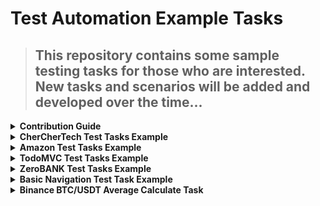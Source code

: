 # Test Automation Example Tasks
> ## This repository contains some sample testing tasks for those who are interested. New tasks and scenarios will be added and developed over the time...

<details>
  <summary><strong>Contribution Guide</strong></summary>
      <h2><u>Step 1</u>: Sign into GitHub</h2>
      <p>Sign into your GitHub account, or <a href="https://github.com/join">create a free GitHub account</a> if you don't have one.</p>
      <h2><u>Step 2</u>: Fork the project repository</h2>
      <p>Find the project's repository on GitHub, and then "fork" it by clicking the <strong>Fork</strong> button in the upper right corner:</p>
      ![Fork The Repo](/img/fork.png "Fork The Repo")

</details>


<details>
  <summary><strong>CherCherTech Test Tasks Example</strong></summary>
  <ol>
    <li>
      <a href="https://github.com/esalkan/TestAutomationTasks/blob/master/src/test/java/com/cherchertech/Task">Task List</a>
    </li>
    <li>
      <a href="https://github.com/esalkan/TestAutomationTasks/blob/master/src/test/java/com/cherchertech/CherCherTest.java">Test File</a>
    </li>
  </ol>
</details>

<details>
  <summary><strong>Amazon Test Tasks Example</strong></summary>
  <ol>
    <li>
      <a href="https://github.com/esalkan/TestAutomationTasks/blob/master/src/test/java/com/amazon/Tasks">Task List</a>
    </li>
    <li>
      <a href="https://github.com/esalkan/TestAutomationTasks/tree/master/src/test/java/com/amazon/pages">Pages</a>
    </li>
    <li>
      <a href="https://github.com/esalkan/TestAutomationTasks/tree/master/src/test/java/com/amazon/tests">Tests</a>
    </li>
  </ol>
</details>

<details>
  <summary><strong>TodoMVC Test Tasks Example</strong></summary>
  <ol>
    <li>
      <a href="https://github.com/esalkan/TestAutomationTasks/blob/master/src/test/java/com/todomvc/Taks">Task List</a>
    </li>
    <li>
      <a href="https://github.com/esalkan/TestAutomationTasks/tree/master/src/test/java/com/todomvc/pages">Pages</a>
    </li>
    <li>
      <a href="https://github.com/esalkan/TestAutomationTasks/tree/master/src/test/java/com/todomvc/tests">Tests</a>
    </li>
  </ol>
</details>

<details>
  <summary><strong>ZeroBANK Test Tasks Example</strong></summary>
  <ol>
    <li>
      <a href="https://github.com/esalkan/TestAutomationTasks/blob/master/src/test/java/com/zerobank/Tasks">Task List</a>
    </li>
    <li>
      <a href="https://github.com/esalkan/TestAutomationTasks/tree/master/src/test/java/com/zerobank/pages">Pages</a>
    </li>
    <li>
      <a href="https://github.com/esalkan/TestAutomationTasks/tree/master/src/test/java/com/zerobank/tests">Tests</a>
    </li>
  </ol>
</details>

<details>
  <summary><strong>Basic Navigation Test Task Example</strong></summary>
  <ol>
    <li>
      <a href="#">Task List</a>
    </li>
    <li>
      <a href="https://github.com/esalkan/TestAutomationTasks/tree/master/src/test/java/com/basicNavTest/utilities">Task Utils</a>
    </li>
    <li>
      <a href="https://github.com/esalkan/TestAutomationTasks/blob/master/src/test/java/com/basicNavTest/NavTest.java">Test Class</a>
    </li>
  </ol>
</details>

<details>
  <summary><strong> Binance BTC/USDT Average Calculate Task</strong></summary>
  <ol>
    <li>
      <a href="https://github.com/esalkan/TestAutomationTasks/blob/master/src/test/java/com/binance/Task">Task List</a><br>
    </li>
    <li>
      <a href="https://github.com/esalkan/TestAutomationTasks/blob/master/src/test/java/com/binance/BtcUsdt.java">Test Class</a>
    </li>
  </ol>
</details>
